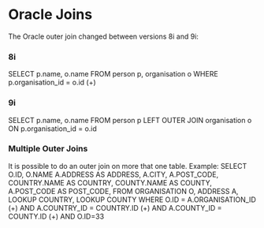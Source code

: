 # Oracle Joins

The Oracle outer join changed between versions 8i and 9i:

### 8i
  SELECT p.name, o.name
  FROM person p, organisation o 
  WHERE p.organisation_id = o.id (+)


### 9i
  SELECT p.name, o.name
  FROM person p
  LEFT OUTER JOIN organisation o
  ON p.organisation_id = o.id

### Multiple Outer Joins

It is possible to do an outer join on more that one table.  Example:
  SELECT
    O.ID,
    O.NAME
    A.ADDRESS AS ADDRESS,
    A.CITY,
    A.POST_CODE,
    COUNTRY.NAME AS COUNTRY,
    COUNTY.NAME AS COUNTY,
    A.POST_CODE AS POST_CODE, 
  FROM
    ORGANISATION O,
    ADDRESS A,
    LOOKUP COUNTRY,
    LOOKUP COUNTY
  WHERE 
    O.ID = A.ORGANISATION_ID (+)
    AND A.COUNTRY_ID = COUNTRY.ID (+)
    AND A.COUNTY_ID = COUNTY.ID (+)
    AND O.ID=33